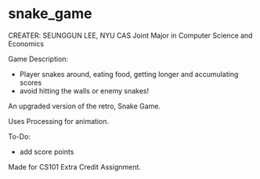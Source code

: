 # snake_game

CREATER: SEUNGGUN LEE, NYU CAS Joint Major in Computer Science and Economics
 
Game Description:
- Player snakes around, eating food, getting longer and accumulating scores
- avoid hitting the walls or enemy snakes!
 
An upgraded version of the retro, Snake Game.

Uses Processing for animation.

To-Do:
- add score points

Made for CS101 Extra Credit Assignment.

